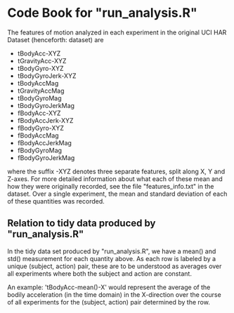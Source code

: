 # Code Book for "run_analysis.R"

The features of motion analyzed in each experiment in the original UCI HAR Dataset (henceforth: dataset) are

- tBodyAcc-XYZ
- tGravityAcc-XYZ
- tBodyGyro-XYZ
- tBodyGyroJerk-XYZ
- tBodyAccMag
- tGravityAccMag
- tBodyGyroMag
- tBodyGyroJerkMag
- fBodyAcc-XYZ
- fBodyAccJerk-XYZ
- fBodyGyro-XYZ
- fBodyAccMag
- fBodyAccJerkMag
- fBodyGyroMag
- fBodyGyroJerkMag

where the suffix -XYZ denotes three separate features, split along X, Y and Z-axes. For more detailed
information about what each of these mean and how they were originally recorded, see the file "features_info.txt"
in the dataset. Over a single experiment, the mean and standard deviation of each of these quantities was recorded.

## Relation to tidy data produced by "run_analysis.R"

In the tidy data set produced by "run_analysis.R", we have a mean() and std() measurement for each quantity above.
As each row is labeled by a unique (subject, action) pair, these are to be understood as averages over all experiments
where both the subject and action are constant.

An example: 'tBodyAcc-mean()-X' would represent the average of the bodily acceleration (in the time domain) in the
X-direction over the course of all experiments for the (subject, action) pair determined by the row.



